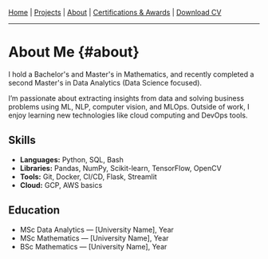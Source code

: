 [Home](index.md) | [Projects](index.md#projects) | [About](about.md) | [Certifications & Awards](certifications.md) | [Download CV](assets/cv.pdf)

---

# About Me {#about}

I hold a Bachelor's and Master's in Mathematics, and recently completed a second Master's in Data Analytics (Data Science focused).

I’m passionate about extracting insights from data and solving business problems using ML, NLP, computer vision, and MLOps. Outside of work, I enjoy learning new technologies like cloud computing and DevOps tools.

## Skills

- **Languages:** Python, SQL, Bash  
- **Libraries:** Pandas, NumPy, Scikit-learn, TensorFlow, OpenCV  
- **Tools:** Git, Docker, CI/CD, Flask, Streamlit  
- **Cloud:** GCP, AWS basics  

## Education

- MSc Data Analytics — [University Name], Year
- MSc Mathematics — [University Name], Year
- BSc Mathematics — [University Name], Year
